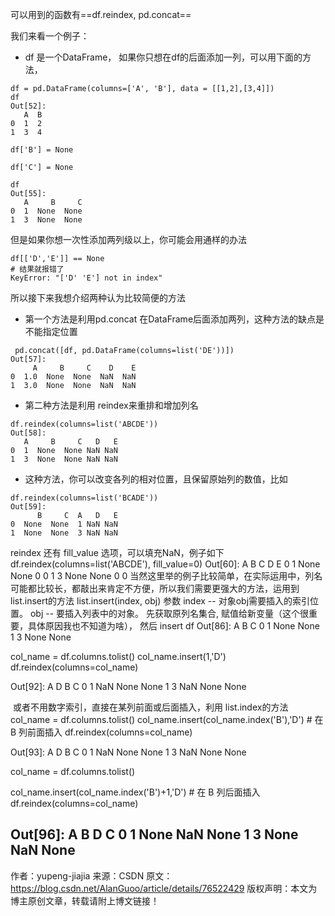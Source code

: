 可以用到的函数有==df.reindex, pd.concat==

我们来看一个例子：

- df 是一个DataFrame， 如果你只想在df的后面添加一列，可以用下面的方法，

```
df = pd.DataFrame(columns=['A', 'B'], data = [[1,2],[3,4]])
df
Out[52]: 
   A  B
0  1  2
1  3  4
 
df['B'] = None
 
df['C'] = None
 
df
Out[55]: 
   A     B     C
0  1  None  None
1  3  None  None
```
但是如果你想一次性添加两列级以上，你可能会用通样的办法
```
df[['D','E']] == None
# 结果就报错了 
KeyError: "['D' 'E'] not in index"

``` 

 

所以接下来我想介绍两种认为比较简便的方法

- 第一个方法是利用pd.concat 在DataFrame后面添加两列，这种方法的缺点是不能指定位置

```
 pd.concat([df, pd.DataFrame(columns=list('DE'))])
Out[57]: 
     A     B     C    D    E
0  1.0  None  None  NaN  NaN
1  3.0  None  None  NaN  NaN
```
- 第二种方法是利用 reindex来重排和增加列名
```
df.reindex(columns=list('ABCDE'))
Out[58]: 
   A     B     C   D   E
0  1  None  None NaN NaN
1  3  None  None NaN NaN
```
- 这种方法，你可以改变各列的相对位置，且保留原始列的数值，比如
```
df.reindex(columns=list('BCADE'))
Out[59]: 
      B     C  A   D   E
0  None  None  1 NaN NaN
1  None  None  3 NaN NaN
```
reindex 还有 fill_value 选项，可以填充NaN，例子如下
df.reindex(columns=list('ABCDE'), fill_value=0)
Out[60]: 
   A     B     C  D  E
0  1  None  None  0  0
1  3  None  None  0  0
当然这里举的例子比较简单，在实际运用中，列名可能都比较长，都敲出来肯定不方便，所以我们需要更强大的方法，运用到 list.insert的方法
list.insert(index, obj)
参数
index -- 对象obj需要插入的索引位置。
obj -- 要插入列表中的对象。
先获取原列名集合, 赋值给新变量（这个很重要，具体原因我也不知道为啥）， 然后 insert
df
Out[86]: 
   A  B   C
0  1  None  None
1  3  None  None
 
col_name = df.columns.tolist()
col_name.insert(1,'D')
df.reindex(columns=col_name)
 
Out[92]: 
   A   D     B     C
0  1 NaN  None  None
1  3 NaN  None  None

 或者不用数字索引，直接在某列前面或后面插入，利用 list.index的方法
 col_name = df.columns.tolist()
col_name.insert(col_name.index('B'),'D')  # 在 B 列前面插入
df.reindex(columns=col_name)
 
Out[93]: 
   A   D     B     C
0  1 NaN  None  None
1  3 NaN  None  None
 
 
col_name = df.columns.tolist()
 
col_name.insert(col_name.index('B')+1,'D') # 在 B 列后面插入
df.reindex(columns=col_name)
 
Out[96]: 
   A     B   D     C
0  1  None NaN  None
1  3  None NaN  None
--------------------- 
作者：yupeng-jiajia 
来源：CSDN 
原文：https://blog.csdn.net/AlanGuoo/article/details/76522429 
版权声明：本文为博主原创文章，转载请附上博文链接！
